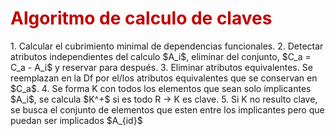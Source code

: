 # <span style="color:#c00000">Algoritmo de calculo de claves
</span>
1. Calcular el cubrimiento minimal de dependencias funcionales. 
2. Detectar atributos independientes del calculo $A_i$, eliminar del conjunto, $C_a = C_a - A_i$ y reservar para después.
3. Eliminar atributos equivalentes. Se reemplazan en la Df por el/los atributos equivalentes que se conservan en $C_a$.
4. Se forma K con todos los elementos que sean solo implicantes $A_i$, se calcula $K^+$ si es todo R -> K es clave.
5. Si K no resulto clave, se busca el conjunto de elementos que esten entre los implicantes pero que puedan ser implicados $A_{id}$